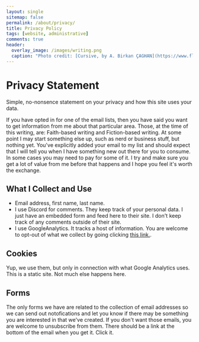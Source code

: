 ```yaml
---
layout: single
sitemap: false
permalink: /about/privacy/
title: Privacy Policy
tags: [website, administrative]
comments: true
header:
  overlay_image: /images/writing.png
  caption: "Photo credit: [Cursive, by A. Birkan ÇAGHAN](https://www.flickr.com/photos/birkancaghan/24574037480)"
---
```

# Privacy Statement

Simple, no-nonsence statement on your privacy and how this site uses your data.

If you have opted in for one of the email lists, then you have said you want to get information from me about that particular area. Those, at the time of this writing, are: Faith-based writing and Fiction-based writing. At some point I may start something else up, such as nerd or business stuff, but nothing yet. You've explicitly added your email to my list and should expect that I will tell you when I have something new out there for you to consume. In some cases you may need to pay for some of it. I try and make sure you get a lot of value from me before that happens and I hope you feel it's worth the exchange.

## What I Collect and Use

* Email address, first name, last name.
* I use Discord for comments. They keep track of your personal data. I just have an embedded form and feed here to their site. I don't keep track of any comments outside of their site.
* I use GoogleAnalytics. It tracks a host of information. You are welcome to opt-out of what we collect by going clicking [this link.][opt_out].

## Cookies

Yup, we use them, but only in connection with what Google Analytics uses. This is a static site. Not much else happens here. 

## Forms

The only forms we have are related to the collection of email addresses so we can send out notofications and let you know if there may be something you are interested in that we've created. If you don't want those emails, you are welcome to unsubscribe from them. There should be a link at the bottom of the email when you get it. Click it.

[opt_out]: javascript:gaOptout()